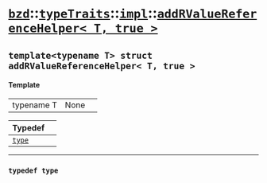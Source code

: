# [`bzd`](../../../../index.md)::[`typeTraits`](../../../index.md)::[`impl`](../../index.md)::[`addRValueReferenceHelper< T, true >`](../index.md)

## `template<typename T> struct addRValueReferenceHelper< T, true >`

#### Template
||||
|---:|:---|:---|
|typename T|None||

|Typedef||
|:---|:---|
|[`type`](./index.md)||
------
### `typedef type`


